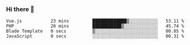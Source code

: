 ### Hi there 👋

<!--START_SECTION:waka-->

```text
Vue.js           23 mins         █████████████▒░░░░░░░░░░░   53.11 %
PHP              20 mins         ███████████▒░░░░░░░░░░░░░   45.74 %
Blade Template   0 secs          ▒░░░░░░░░░░░░░░░░░░░░░░░░   00.85 %
JavaScript       0 secs          ░░░░░░░░░░░░░░░░░░░░░░░░░   00.31 %
```

<!--END_SECTION:waka-->

<!--
**Jonas-VanHaeken/Jonas-VanHaeken** is a ✨ _special_ ✨ repository because its `README.md` (this file) appears on your GitHub profile.

Here are some ideas to get you started:

- 🔭 I’m currently working on ...
- 🌱 I’m currently learning ...
- 👯 I’m looking to collaborate on ...
- 🤔 I’m looking for help with ...
- 💬 Ask me about ...
- 📫 How to reach me: ...
- 😄 Pronouns: ...
- ⚡ Fun fact: ...
-->
